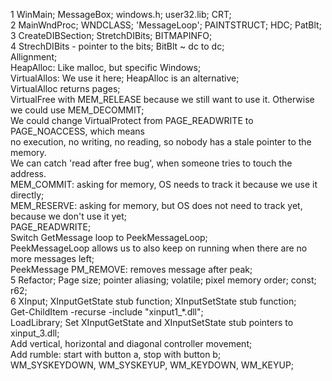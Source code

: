 1 WinMain; MessageBox; windows.h; user32.lib; CRT;  
2 MainWndProc; WNDCLASS; 'MessageLoop'; PAINTSTRUCT; HDC; PatBlt;  
3 CreateDIBSection; StretchDIBits; BITMAPINFO;  
4 StrechDIBits - pointer to the bits; BitBlt ~ dc to dc;  
  Allignment;  
  HeapAlloc: Like malloc, but specific Windows;  
  VirtualAllos: We use it here; HeapAlloc is an alternative;  
  VirtualAlloc returns pages;  
  VirtualFree with MEM_RELEASE because we still want to use it. Otherwise we could use MEM_DECOMMIT;  
   We could change VirtualProtect from PAGE_READWRITE to PAGE_NOACCESS, which means  
   no execution, no writing, no reading, so nobody has a stale pointer to the memory.  
   We can catch 'read after free bug', when someone tries to touch the address.  
  MEM_COMMIT: asking for memory, OS needs to track it because we use it directly;  
  MEM_RESERVE: asking for memory, but OS does not need to track yet, because we don't use it yet;  
  PAGE_READWRITE;  
  Switch GetMessage loop to PeekMessageLoop;  
  PeekMessageLoop allows us to also keep on running when there are no more messages left;  
  PeekMessage PM_REMOVE: removes message after peak;  
5 Refactor; Page size; pointer aliasing; volatile; pixel memory order; const;  
  r62;  
6 XInput; XInputGetState stub function; XInputSetState stub function;  
  Get-ChildItem -recurse -include "xinput1_*.dll";  
  LoadLibrary; Set XInputGetState and XInputSetState stub pointers to xinput_3.dll;  
  Add vertical, horizontal and diagonal controller movement;  
  Add rumble: start with button a, stop with button b;  
  WM_SYSKEYDOWN, WM_SYSKEYUP, WM_KEYDOWN, WM_KEYUP;  